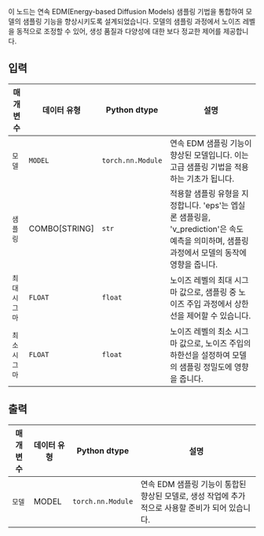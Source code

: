 
이 노드는 연속 EDM(Energy-based Diffusion Models) 샘플링 기법을 통합하여 모델의 샘플링 기능을 향상시키도록 설계되었습니다. 모델의 샘플링 과정에서 노이즈 레벨을 동적으로 조정할 수 있어, 생성 품질과 다양성에 대한 보다 정교한 제어를 제공합니다.

## 입력

| 매개변수    | 데이터 유형   | Python dtype      | 설명                                                                                                                                          |
| ----------- | ------------- | ----------------- | --------------------------------------------------------------------------------------------------------------------------------------------- |
| `모델`     | `MODEL`       | `torch.nn.Module` | 연속 EDM 샘플링 기능이 향상된 모델입니다. 이는 고급 샘플링 기법을 적용하는 기초가 됩니다.                                                     |
| `샘플링`  | COMBO[STRING] | `str`             | 적용할 샘플링 유형을 지정합니다. 'eps'는 엡실론 샘플링을, 'v_prediction'은 속도 예측을 의미하며, 샘플링 과정에서 모델의 동작에 영향을 줍니다. |
| `최대 시그마` | `FLOAT`       | `float`           | 노이즈 레벨의 최대 시그마 값으로, 샘플링 중 노이즈 주입 과정에서 상한선을 제어할 수 있습니다.                                                 |
| `최소 시그마` | `FLOAT`       | `float`           | 노이즈 레벨의 최소 시그마 값으로, 노이즈 주입의 하한선을 설정하여 모델의 샘플링 정밀도에 영향을 줍니다.                                       |

## 출력

| 매개변수 | 데이터 유형 | Python dtype      | 설명                                                                                             |
| -------- | ----------- | ----------------- | ------------------------------------------------------------------------------------------------ |
| `모델`  | MODEL       | `torch.nn.Module` | 연속 EDM 샘플링 기능이 통합된 향상된 모델로, 생성 작업에 추가적으로 사용할 준비가 되어 있습니다. |
